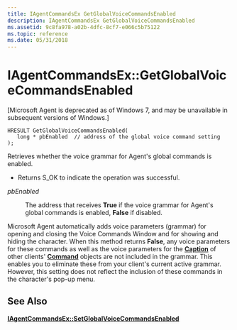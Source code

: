 ```yaml
---
title: IAgentCommandsEx GetGlobalVoiceCommandsEnabled
description: IAgentCommandsEx GetGlobalVoiceCommandsEnabled
ms.assetid: 9c8fa978-a02b-4dfc-8cf7-e066c5b75122
ms.topic: reference
ms.date: 05/31/2018
---
```


# IAgentCommandsEx::GetGlobalVoiceCommandsEnabled

\[Microsoft Agent is deprecated as of Windows 7, and may be unavailable in subsequent versions of Windows.\]

``` syntax
HRESULT GetGlobalVoiceCommandsEnabled(
   long * pbEnabled  // address of the global voice command setting
);
```

Retrieves whether the voice grammar for Agent's global commands is enabled.

-   Returns S\_OK to indicate the operation was successful.

<dl> <dt>

<span id="pbEnabled"></span><span id="pbenabled"></span><span id="PBENABLED"></span>*pbEnabled*
</dt> <dd>

The address that receives **True** if the voice grammar for Agent's global commands is enabled, **False** if disabled.

</dd> </dl>

Microsoft Agent automatically adds voice parameters (grammar) for opening and closing the Voice Commands Window and for showing and hiding the character. When this method returns **False**, any voice parameters for these commands as well as the voice parameters for the [**Caption**](caption-property.md) of other clients' [**Command**](/windows/desktop/lwef/the-command-object) objects are not included in the grammar. This enables you to eliminate these from your client's current active grammar. However, this setting does not reflect the inclusion of these commands in the character's pop-up menu.

## See Also

[**IAgentCommandsEx::SetGlobalVoiceCommandsEnabled**](iagentcommandsex--setglobalvoicecommandsenabled.md)


 

 
